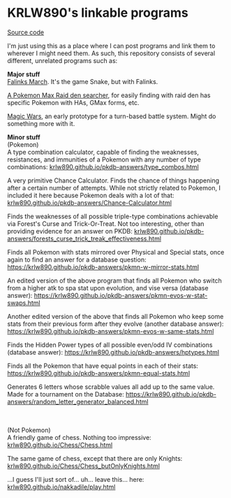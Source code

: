# KRLW890's linkable programs

<a href="https://github.com/KRLW890/krlw890.github.io/">Source code</a>

I'm just using this as a place where I can post programs and link them to wherever I might need them.  As such, this repository consists of several different, unrelated programs such as:

<strong>Major stuff</strong><br>
<a href="https://krlw890.github.io/Falinks-March/index.html">Falinks March</a>. It's the game Snake, but with Falinks.

<a href="https://krlw890.github.io/pokemon-raid-search/">A Pokemon Max Raid den searcher</a>, for easily finding with raid den has specific Pokemon with HAs, GMax forms, etc.

<a href="https://krlw890.github.io/Magic-Wars/">Magic Wars</a>, an early prototype for a turn-based battle system. Might do something more with it.

<strong>Minor stuff</strong><br>
(Pokemon)<br>
A type combination calculator, capable of finding the weaknesses, resistances, and immunities of a Pokemon with any number of type combinations: <a href="https://krlw890.github.io/pkdb-answers/type_combos.html">krlw890.github.io/pkdb-answers/type_combos.html</a>

A very primitive Chance Calculator. Finds the chance of things happening after a certain number of attempts. While not strictly related to Pokemon, I included it here because Pokemon deals with a lot of that: <a href="https://krlw890.github.io/pkdb-answers/Chance-Calculator.html">krlw890.github.io/pkdb-answers/Chance-Calculator.html</a>
 
Finds the weaknesses of all possible triple-type combinations achievable via Forest's Curse and Trick-Or-Treat. Not too interesting, other than providing evidence for an answer on PKDB: <a href="https://krlw890.github.io/pkdb-answers/forests_curse_trick_treak_effectiveness.html">krlw890.github.io/pkdb-answers/forests_curse_trick_treak_effectiveness.html</a>

Finds all Pokemon with stats mirrored over Physical and Special stats, once again to find an answer for a database question: <a href="https://krlw890.github.io/pkdb-answers/pkmn-w-mirror-stats.html">https://krlw890.github.io/pkdb-answers/pkmn-w-mirror-stats.html</a>

An edited version of the above program that finds all Pokemon who switch from a higher atk to spa stat upon evolution, and vise versa (database answer): <a href="https://krlw890.github.io/pkdb-answers/pkmn-evos-w-stat-swaps.html">https://krlw890.github.io/pkdb-answers/pkmn-evos-w-stat-swaps.html</a>

Another edited version of the above that finds all Pokemon who keep some stats from their previous form after they evolve (another database answer): <a href="https://krlw890.github.io/pkdb-answers/pkmn-evos-w-same-stats.html">https://krlw890.github.io/pkdb-answers/pkmn-evos-w-same-stats.html</a>

Finds the Hidden Power types of all possible even/odd IV combinations (database answer): <a href="https://krlw890.github.io/pkdb-answers/hptypes.html">https://krlw890.github.io/pkdb-answers/hptypes.html</a>

Finds all the Pokemon that have equal points in each of their stats: <a href="https://krlw890.github.io/pkdb-answers/pkmn-equal-stats.html">https://krlw890.github.io/pkdb-answers/pkmn-equal-stats.html</a>

Generates 6 letters whose scrabble values all add up to the same value. Made for a tournament on the Database: <a href="https://krlw890.github.io/pkdb-answers/random_letter_generator_balanced.html">https://krlw890.github.io/pkdb-answers/random_letter_generator_balanced.html</a>

<br><br>
(Not Pokemon)<br>
A friendly game of chess. Nothing too impressive: <a href="https://krlw890.github.io/Chess/Chess.html">krlw890.github.io/Chess/Chess.html</a>

The same game of chess, except that there are only Knights: <a
href="https://krlw890.github.io/Chess/Chess_butOnlyKnights.html">krlw890.github.io/Chess/Chess_butOnlyKnights.html</a>

...I guess I'll just sort of... uh... leave this... here: <a href="https://krlw890.github.io/nakkadile/play.html">krlw890.github.io/nakkadile/play.html</a>
